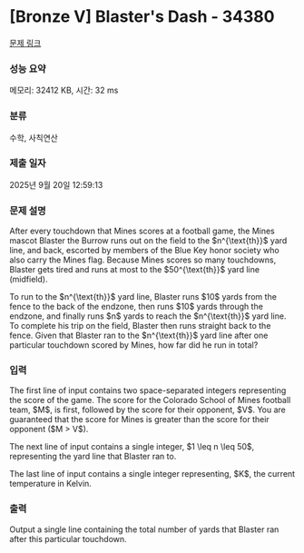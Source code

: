 # [Bronze V] Blaster's Dash - 34380 

[문제 링크](https://www.acmicpc.net/problem/34380) 

### 성능 요약

메모리: 32412 KB, 시간: 32 ms

### 분류

수학, 사칙연산

### 제출 일자

2025년 9월 20일 12:59:13

### 문제 설명

<p>After every touchdown that Mines scores at a football game, the Mines mascot Blaster the Burrow runs out on the field to the $n^{\text{th}}$ yard line, and back, escorted by members of the Blue Key honor society who also carry the Mines flag. Because Mines scores so many touchdowns, Blaster gets tired and runs at most to the $50^{\text{th}}$ yard line (midfield).</p>

<p>To run to the $n^{\text{th}}$ yard line, Blaster runs $10$ yards from the fence to the back of the endzone, then runs $10$ yards through the endzone, and finally runs $n$ yards to reach the $n^{\text{th}}$ yard line. To complete his trip on the field, Blaster then runs straight back to the fence. Given that Blaster ran to the $n^{\text{th}}$ yard line after one particular touchdown scored by Mines, how far did he run in total?</p>

### 입력 

 <p>The first line of input contains two space-separated integers representing the score of the game. The score for the Colorado School of Mines football team, $M$, is first, followed by the score for their opponent, $V$. You are guaranteed that the score for Mines is greater than the score for their opponent ($M > V$).</p>

<p>The next line of input contains a single integer, $1 \leq n \leq 50$, representing the yard line that Blaster ran to.</p>

<p>The last line of input contains a single integer representing, $K$, the current temperature in Kelvin.</p>

### 출력 

 <p>Output a single line containing the total number of yards that Blaster ran after this particular touchdown.</p>

